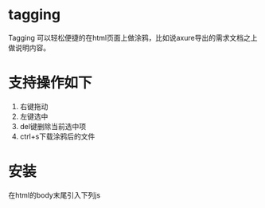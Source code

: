 # tagging
Tagging 可以轻松便捷的在html页面上做涂鸦，比如说axure导出的需求文档之上做说明内容。

# 支持操作如下
1. 右键拖动
2. 左键选中
3. del键删除当前选中项
4. ctrl+s下载涂鸦后的文件

# 安装
在html的body末尾引入下列js

<script type="text/javascript" src="http://www.idearfly.com/js/tagging.js" />


## src的参数
http://www.idearfly.com/js/tagging.js?api=xxx&color=red

api是默认的地址
color是涂鸦的颜色
